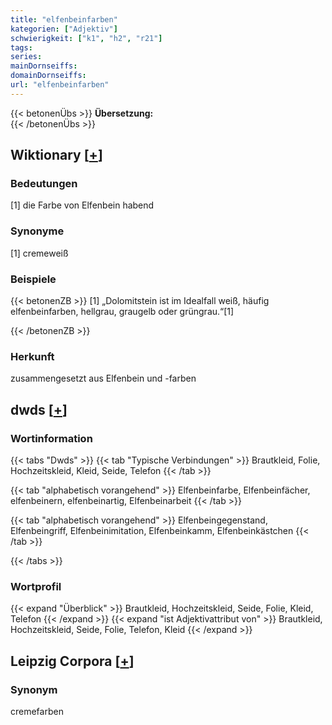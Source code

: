 ```yaml
---
title: "elfenbeinfarben"
kategorien: ["Adjektiv"]
schwierigkeit: ["k1", "h2", "r21"]
tags:
series:
mainDornseiffs:
domainDornseiffs:
url: "elfenbeinfarben"
---
```


{{< betonenÜbs >}}
**Übersetzung:**  
{{< /betonenÜbs >}}

## Wiktionary [[+](https://de.wiktionary.org/wiki/elfenbeinfarben)]

### Bedeutungen
[1] die Farbe von Elfenbein habend  

### Synonyme
[1] cremeweiß  

### Beispiele
{{< betonenZB >}}
[1] „Dolomitstein ist im Idealfall weiß, häufig elfenbeinfarben, hellgrau, graugelb oder grüngrau.“[1]  

{{< /betonenZB >}}
### Herkunft
zusammengesetzt aus Elfenbein und -farben  



## dwds [[+](https://www.dwds.de/wb/elfenbeinfarben)]

### Wortinformation
{{< tabs "Dwds" >}}
{{< tab "Typische Verbindungen" >}}
Brautkleid, Folie, Hochzeitskleid, Kleid, Seide, Telefon
{{< /tab >}}

{{< tab "alphabetisch vorangehend" >}}
Elfenbeinfarbe, Elfenbeinfächer, elfenbeinern, elfenbeinartig, Elfenbeinarbeit
{{< /tab >}}

{{< tab "alphabetisch vorangehend" >}}
Elfenbeingegenstand, Elfenbeingriff, Elfenbeinimitation, Elfenbeinkamm, Elfenbeinkästchen
{{< /tab >}}

{{< /tabs >}}

### Wortprofil
{{< expand "Überblick" >}} Brautkleid, Hochzeitskleid, Seide, Folie, Kleid, Telefon {{< /expand >}}
{{< expand "ist Adjektivattribut von" >}} Brautkleid, Hochzeitskleid, Seide, Folie, Telefon, Kleid {{< /expand >}}

## Leipzig Corpora [[+](https://corpora.uni-leipzig.de/en/res?word=elfenbeinfarben&corpusId=deu_newscrawl-public_2018)]


### Synonym
cremefarben

